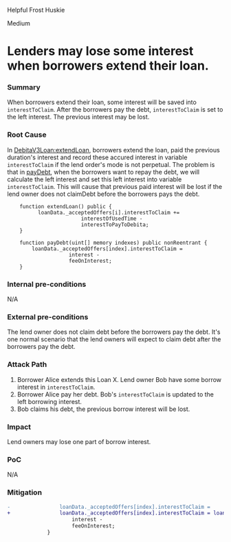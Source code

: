Helpful Frost Huskie

Medium

# Lenders may lose some interest when borrowers extend their loan.

### Summary

When borrowers extend their loan, some interest will be saved into `interestToClaim`.  After the borrowers pay the debt, `interestToClaim` is set to the left interest. The previous interest may be lost.

### Root Cause

In [DebitaV3Loan:extendLoan](https://github.com/sherlock-audit/2024-11-debita-finance-v3/blob/main/Debita-V3-Contracts/contracts/DebitaV3Loan.sol#L656), borrowers extend the loan, paid the previous duration's interest and record these accured interest in variable `interestToClaim` if the lend order's mode is not perpetual.
The problem is that in [payDebt](https://github.com/sherlock-audit/2024-11-debita-finance-v3/blob/main/Debita-V3-Contracts/contracts/DebitaV3Loan.sol#L238), when the borrowers want to repay the debt, we will calculate the left interest and set this left interest into variable `interestToClaim`.  This will cause that previous paid interest will be lost if the lend owner does not claimDebt before the borrowers pays the debt.
```solidity
    function extendLoan() public {
          loanData._acceptedOffers[i].interestToClaim +=
                        interestOfUsedTime -
                        interestToPayToDebita;
    }
```
```solidity
    function payDebt(uint[] memory indexes) public nonReentrant {
        loanData._acceptedOffers[index].interestToClaim =
                    interest -
                    feeOnInterest;
    }
```

### Internal pre-conditions

N/A

### External pre-conditions

The lend owner does not claim debt before the borrowers pay the debt.
It's one normal scenario that the lend owners will expect to claim debt after the borrowers pay the debt.

### Attack Path

1. Borrower Alice extends this Loan X. Lend owner Bob have some borrow interest in `interestToClaim`.
2. Borrower Alice pay her debt. Bob's `interestToClaim` is updated to the left borrowing interest.
3. Bob claims his debt, the previous borrow interest will be lost.

### Impact

Lend owners may lose one part of borrow interest.

### PoC

N/A

### Mitigation

```diff
-                loanData._acceptedOffers[index].interestToClaim =
+                loanData._acceptedOffers[index].interestToClaim = loanData._acceptedOffers[index].interestToClaim
                     interest -
                     feeOnInterest;
             }
```